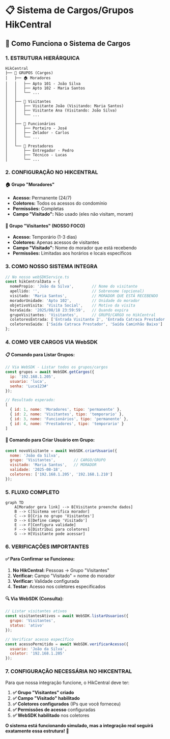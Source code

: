 # 📋 Sistema de Cargos/Grupos HikCentral

## 🎯 Como Funciona o Sistema de Cargos

### **1. ESTRUTURA HIERÁRQUICA**

```
HikCentral
├── 👥 GRUPOS (Cargos)
│   ├── 🏠 Moradores
│   │   ├── Apto 101 - João Silva
│   │   ├── Apto 102 - Maria Santos
│   │   └── ...
│   │
│   ├── 👤 Visitantes
│   │   ├── Visitante João (Visitando: Maria Santos)
│   │   ├── Visitante Ana (Visitando: João Silva)
│   │   └── ...
│   │
│   ├── 🔧 Funcionários
│   │   ├── Porteiro - José
│   │   ├── Zelador - Carlos
│   │   └── ...
│   │
│   └── 🚛 Prestadores
│       ├── Entregador - Pedro
│       ├── Técnico - Lucas
│       └── ...
```

### **2. CONFIGURAÇÃO NO HIKCENTRAL**

#### **🏠 Grupo "Moradores"**
- **Acesso:** Permanente (24/7)
- **Coletores:** Todos os acessos do condomínio
- **Permissões:** Completas
- **Campo "Visitado":** Não usado (eles não visitam, moram)

#### **👤 Grupo "Visitantes"** (NOSSO FOCO)
- **Acesso:** Temporário (1-3 dias)
- **Coletores:** Apenas acessos de visitantes
- **Campo "Visitado":** Nome do morador que está recebendo
- **Permissões:** Limitadas aos horários e locais específicos

### **3. COMO NOSSO SISTEMA INTEGRA**

```typescript
// No nosso webSDKService.ts
const hikCentralData = {
  nomePropio: 'João da Silva',        // Nome do visitante
  apellido: '',                       // Sobrenome (opcional)
  visitado: 'Maria Santos',           // MORADOR QUE ESTÁ RECEBENDO
  moradorUnidade: 'Apto 102',         // Unidade do morador
  objetivoVisita: 'Visita Social',    // Motivo da visita
  horaSaida: '2025/08/18 23:59:59',   // Quando expira
  grupoVisitantes: 'Visitantes',      // GRUPO/CARGO no HikCentral
  coletoresEntrada: ['Entrada Visitante 2', 'Entrada Catraca Prestador'],
  coletoresSaida: ['Saída Catraca Prestador', 'Saída Caminhão Baixo']
};
```

### **4. COMO VER CARGOS VIA WebSDK**

#### **📋 Comando para Listar Grupos:**
```javascript
// Via WebSDK - Listar todos os grupos/cargos
const grupos = await WebSDK.getCargos({
  ip: '192.168.1.205',
  usuario: 'luca',
  senha: 'Luca123#'
});

// Resultado esperado:
[
  { id: 1, nome: 'Moradores', tipo: 'permanente' },
  { id: 2, nome: 'Visitantes', tipo: 'temporario' },
  { id: 3, nome: 'Funcionários', tipo: 'permanente' },
  { id: 4, nome: 'Prestadores', tipo: 'temporario' }
]
```

#### **👤 Comando para Criar Usuário em Grupo:**
```javascript
const novoVisitante = await WebSDK.criarUsuario({
  nome: 'João da Silva',
  grupo: 'Visitantes',        // CARGO/GRUPO
  visitado: 'Maria Santos',   // MORADOR
  validade: '2025-08-18',
  coletores: ['192.168.1.205', '192.168.1.210']
});
```

### **5. FLUXO COMPLETO**

```mermaid
graph TD
    A[Morador gera link] --> B[Visitante preenche dados]
    B --> C[Sistema verifica morador]
    C --> D[Cria no grupo 'Visitantes']
    D --> E[Define campo 'Visitado']
    E --> F[Configura validade]
    F --> G[Distribui para coletores]
    G --> H[Visitante pode acessar]
```

### **6. VERIFICAÇÕES IMPORTANTES**

#### **✅ Para Confirmar se Funcionou:**
1. **No HikCentral:** Pessoas → Grupo "Visitantes"
2. **Verificar:** Campo "Visitado" = nome do morador
3. **Verificar:** Validade configurada
4. **Testar:** Acesso nos coletores especificados

#### **🔍 Via WebSDK (Consulta):**
```javascript
// Listar visitantes ativos
const visitantesAtivos = await WebSDK.listarUsuarios({
  grupo: 'Visitantes',
  status: 'ativo'
});

// Verificar acesso específico
const acessoPermitido = await WebSDK.verificarAcesso({
  usuario: 'João da Silva',
  coletor: '192.168.1.205'
});
```

### **7. CONFIGURAÇÃO NECESSÁRIA NO HIKCENTRAL**

Para que nossa integração funcione, o HikCentral deve ter:

1. **✅ Grupo "Visitantes" criado**
2. **✅ Campo "Visitado" habilitado**
3. **✅ Coletores configurados** (IPs que você forneceu)
4. **✅ Permissões de acesso** configuradas
5. **✅ WebSDK habilitado** nos coletores

**O sistema está funcionando simulado, mas a integração real seguirá exatamente essa estrutura! 🎯** 